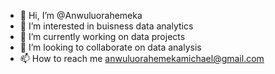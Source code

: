 - 👋 Hi, I’m @Anwuluorahemeka
- 👀 I’m interested in buisness data analytics
- 🌱 I’m currently working on data projects
- 💞️ I’m looking to collaborate on data analysis
- 📫 How to reach me anwuluorahemekamichael@gmail.com

<!---
Anwuluorahemeka/Anwuluorahemeka is a ✨ special ✨ repository because its `README.md` (this file) appears on your GitHub profile.
You can click the Preview link to take a look at your changes.
--->
